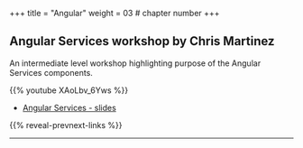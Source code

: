 +++
title = "Angular"
weight = 03 # chapter number
+++

## Angular Services workshop by Chris Martinez

An intermediate level workshop highlighting purpose of the Angular Services components.

{{% youtube XAoLbv_6Yws %}}

- [Angular Services - slides](services/)

{{% reveal-prevnext-links %}}

---
